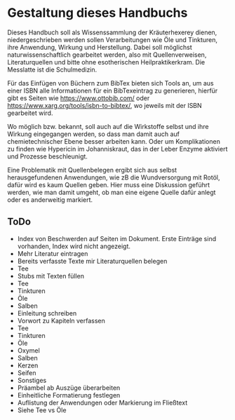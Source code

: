 # Gestaltung dieses Handbuchs

Dieses Handbuch soll als Wissenssammlung der Kräuterhexerey dienen, niedergeschrieben werden sollen Verarbeitungen wie Öle und Tinkturen, ihre Anwendung, Wirkung und Herstellung. Dabei soll möglichst naturwissenschaftlich gearbeitet werden, also mit Quellenverweisen, Literaturquellen und bitte ohne esotherischen Heilpraktikerkram. Die Messlatte ist die Schulmedizin.  

Für das Einfügen von Büchern zum BibTex bieten sich Tools an, um aus einer ISBN alle Informationen für ein BibTexeintrag zu generieren, hierfür gibt es Seiten wie <https://www.ottobib.com/> oder <https://www.xarg.org/tools/isbn-to-bibtex/>, wo jeweils mit der ISBN gearbeitet wird.  

Wo möglich bzw. bekannt, soll auch auf die Wirkstoffe selbst und ihre Wirkung eingegangen werden, so dass man damit auch auf chemietechnischer Ebene besser arbeiten kann. Oder um Komplikationen zu finden wie Hypericin im Johanniskraut, das in der Leber Enzyme aktiviert und Prozesse beschleunigt.  

Eine Problematik mit Quellenbelegen ergibt sich aus selbst herausgefundenen Anwendungen, wie zB die Wundversorgung mit Rotöl, dafür wird es kaum Quellen geben. Hier muss eine Diskussion geführt werden, wie man damit umgeht, ob man eine eigene Quelle dafür anlegt oder es anderweitig markiert.

## ToDo

- Index von Beschwerden auf Seiten im Dokument. Erste Einträge sind vorhanden, Index wird nicht angezeigt.
- Mehr Literatur eintragen
- Bereits verfasste Texte mir Literaturquellen belegen
- Tee
- Stubs mit Texten füllen
 - Tee
 - Tinkturen
 - Öle
 - Salben
- Einleitung schreiben
- Vorwort zu Kapiteln verfassen
 - Tee
 - Tinkturen
 - Öle
 - Oxymel
 - Salben
 - Kerzen
 - Seifen
 - Sonstiges
- Präambel ab Auszüge überarbeiten
- Einheitliche Formatierung festlegen
 - Auflistung der Anwendungen oder Markierung im Fließtext
 - Siehe Tee vs Öle